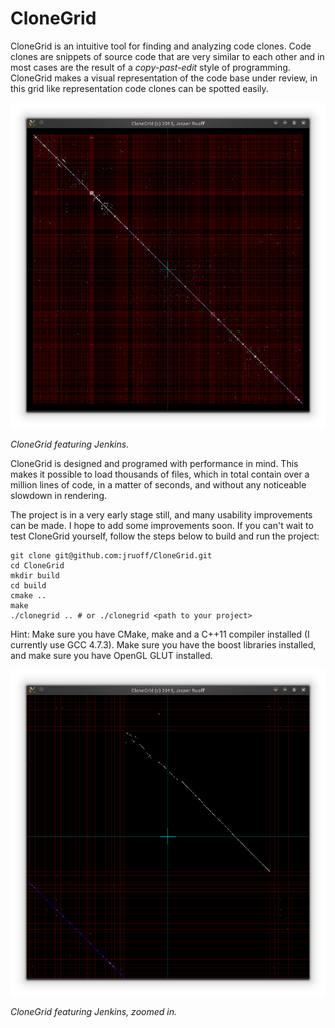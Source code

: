 CloneGrid
=========

CloneGrid is an intuitive tool for finding and analyzing code clones. Code clones are snippets of source code that are very similar to each other and in most cases are the result of a *copy-past-edit* style of programming. CloneGrid makes a visual representation of the code base under review, in this grid like representation code clones can be spotted easily.

![CloneGrid featuring Jenkins](img/jenkins.png)

*CloneGrid featuring Jenkins.*

CloneGrid is designed and programed with performance in mind. This makes it possible to load thousands of files, which in total contain over a million lines of code, in a matter of seconds, and without any noticeable slowdown in rendering.

The project is in a very early stage still, and many usability improvements can be made. I hope to add some improvements soon. If you can't wait to test CloneGrid yourself, follow the steps below to build and run the project:

```
git clone git@github.com:jruoff/CloneGrid.git
cd CloneGrid
mkdir build
cd build
cmake ..
make
./clonegrid .. # or ./clonegrid <path to your project>
```

Hint: Make sure you have CMake, make and a C++11 compiler installed (I currently use GCC 4.7.3). Make sure you have the boost libraries installed, and make sure you have OpenGL GLUT installed.

![GitHub Logo](img/jenkins_zoom.png)

*CloneGrid featuring Jenkins, zoomed in.*
